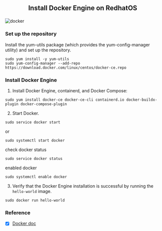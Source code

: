 <h2><p align="center">Install Docker Engine on RedhatOS</p></h2>

![docker](https://miro.medium.com/v2/resize:fit:1200/0*oNLU1oeTiPZvj7YV.jpg)

### Set up the repository
Install the yum-utils package (which provides the yum-config-manager utility) and set up the repository.

```
sudo yum install -y yum-utils
sudo yum-config-manager --add-repo https://download.docker.com/linux/centos/docker-ce.repo
```
### Install Docker Engine
1. Install Docker Engine, containerd, and Docker Compose:

```
sudo yum install docker-ce docker-ce-cli containerd.io docker-buildx-plugin docker-compose-plugin
```
2. Start Docker.

```
sudo service docker start
```
or
```
sudo systemctl start docker
```
check docker status

```
sudo service docker status
``` 
enabled docker

```
sudo systemctl enable docker
```
3. Verify that the Docker Engine installation is successful by running the `hello-world` image.

```
sudo docker run hello-world
```
### Reference

- [x] [Docker doc](https://docs.docker.com/engine/install/centos/)
